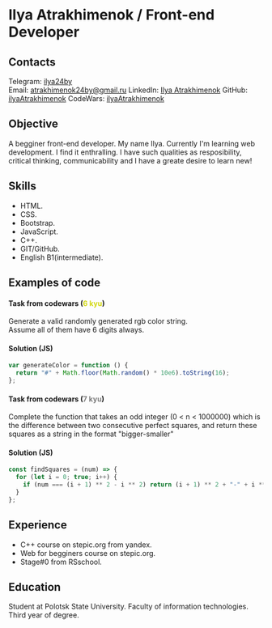 # Ilya Atrakhimenok / Front-end Developer

## Contacts

Telegram: [ilya24by](https://web.telegram.org/#/im?p=@ilya24by)  
Email: atrakhimenok24by@gmail.ru
LinkedIn: [Ilya Atrakhimenok]("https://www.linkedin.com/in/ilya-atrakhimenok-6a1324214/)
GitHub: [ilyaAtrakhimenok](https://github.com/ilyaAtrakhimenok)
CodeWars: [ilyaAtrakhimenok](https://www.codewars.com/users/ilyaAtrakhimenok/)

## Objective

A begginer front-end developer. My name Ilya. Currently I'm learning web development.
I find it enthralling.
I have such qualities as resposibility, critical thinking,
communicability and I have a greate desire to learn new!

## Skills

- HTML.
- CSS.
- Bootstrap.
- JavaScript.
- C++.
- GIT/GitHub.
- English B1(intermediate).

## Examples of code

#### Task from codewars (<font color="#D3D813">6 kyu</font>)

Generate a valid randomly generated rgb color string.</br> Assume all of them have 6 digits always.

#### Solution (JS)

```javascript
var generateColor = function () {
  return "#" + Math.floor(Math.random() * 10e6).toString(16);
};
```

#### Task from codewars (<font color="#7D7D7D">7 kyu</font>)

Complete the function that takes an odd integer (0 < n < 1000000) which is the difference between two consecutive perfect squares, and return these squares as a string in the format "bigger-smaller"

#### Solution (JS)

```javascript
const findSquares = (num) => {
  for (let i = 0; true; i++) {
    if (num === (i + 1) ** 2 - i ** 2) return (i + 1) ** 2 + "-" + i ** 2;
  }
};
```

## Experience

- C++ course on stepic.org from yandex.
- Web for begginers course on stepic.org.
- Stage#0 from RSschool.

## Education

Student at Polotsk State University. Faculty of information technologies. Third year of degree.
